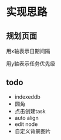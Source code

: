 # 实现思路

## 规划页面

用x轴表示日期间隔

用y轴表示任务优先级

## todo

- indexeddb
- 圆角
- 点击创建task
- auto align
- edit node
- 自定义背景图片
